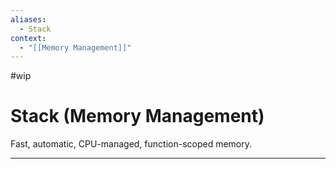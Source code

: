 ```yaml
---
aliases:
  - Stack
context:
  - "[[Memory Management]]"
---
```


#wip

# Stack (Memory Management)

Fast, automatic, CPU-managed, function-scoped memory.

---



